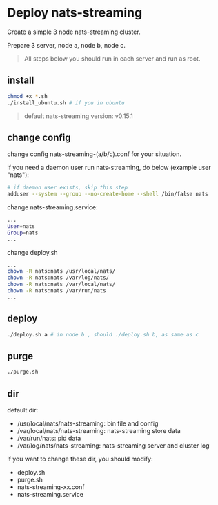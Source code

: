 # Deploy nats-streaming

Create a simple 3 node nats-streaming cluster.

Prepare 3 server, node a, node b, node c.

> All steps below you should run in each server and run as root.

## install
```bash
chmod +x *.sh
./install_ubuntu.sh # if you in ubuntu
```

> default nats-streaming version: v0.15.1

## change config

change config nats-streaming-(a/b/c).conf for your situation.

if you need a daemon user run nats-streaming, do below (example user "nats"):

```bash
# if daemon user exists, skip this step
adduser --system --group --no-create-home --shell /bin/false nats
```
change nats-streaming.service:
```bash
...
User=nats
Group=nats
...
```
change deploy.sh
```bash
...
chown -R nats:nats /usr/local/nats/
chown -R nats:nats /var/log/nats/
chown -R nats:nats /var/local/nats/
chown -R nats:nats /var/run/nats
...
```

## deploy
```bash
./deploy.sh a # in node b , should ./deploy.sh b, as same as c
```

## purge
```bash
./purge.sh
```

## dir

default dir:

- /usr/local/nats/nats-streaming: bin file and config
- /var/local/nats/nats-streaming: nats-streaming store data
- /var/run/nats: pid data 
- /var/log/nats/nats-streaming: nats-streaming server and cluster log

if you want to change these dir, you should modify:
- deploy.sh
- purge.sh
- nats-streaming-xx.conf
- nats-streaming.service
